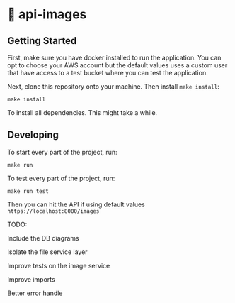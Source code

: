 # :city_sunrise: api-images

## Getting Started

First, make sure you have docker installed to run the application.
You can opt to choose your AWS account but the default values uses a custom user
that have access to a test bucket where you can test the application.

Next, clone this repository onto your machine. Then install `make install`:

```
make install
```

To install all dependencies. This might take a while.

## Developing

To start every part of the project, run:

```
make run
```

To test every part of the project, run:

```
make run test
```

Then you can hit the API if using default values `https://localhost:8000/images`



TODO:

Include the DB diagrams

Isolate the file service layer

Improve tests on the image service

Improve imports

Better error handle

